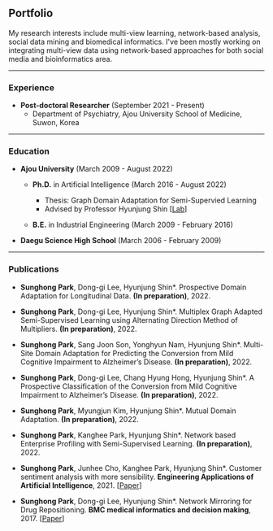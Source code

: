 ## Portfolio
My research interests include multi-view learning, network-based analysis, social data mining and biomedical informatics. 
I've been mostly working on integrating multi-view data using network-based approaches for both social media and bioinformatics area. 

---

### Experience
- <b>Post-doctoral Researcher</b> (September 2021 - Present)
  - Department of Psychiatry, Ajou University School of Medicine, Suwon, Korea

---

### Education

- <b>Ajou University</b> (March 2009 - August 2022)
  
  - <b>Ph.D.</b> in Artificial Intelligence (March 2016 - August 2022)
    - Thesis: Graph Domain Adaptation for Semi-Supervied Learning
    - Advised by Professor Hyunjung Shin [[Lab](http://alphaminers.net/)]
        
  - <b>B.E.</b> in Industrial Engineering (March 2009 - February 2016)

- <b>Daegu Science High School</b> (March 2006 - February 2009)

---

### Publications

- <b>Sunghong Park</b>, Dong-gi Lee, Hyunjung Shin*. Prospective Domain Adaptation for Longitudinal Data. <b>(In preparation)</b>, 2022.

- <b>Sunghong Park</b>, Dong-gi Lee, Hyunjung Shin*. Multiplex Graph Adapted Semi-Supervised Learning using Alternating Direction Method of Multipliers. <b>(In preparation)</b>, 2022.

- <b>Sunghong Park</b>, Sang Joon Son, Yonghyun Nam, Hyunjung Shin*. Multi-Site Domain Adaptation for Predicting the Conversion from Mild Cognitive Impairment to Alzheimer’s Disease. <b>(In preparation)</b>, 2022.

- <b>Sunghong Park</b>, Dong-gi Lee, Chang Hyung Hong, Hyunjung Shin*. A Prospective Classification of the Conversion from Mild Cognitive Impairment to Alzheimer’s Disease. <b>(In preparation)</b>, 2022.

- <b>Sunghong Park</b>, Myungjun Kim, Hyunjung Shin*. Mutual Domain Adaptation. <b>(In preparation)</b>, 2022.

- <b>Sunghong Park</b>, Kanghee Park, Hyunjung Shin*. Network based Enterprise Profiling with Semi-Supervised Learning. <b>(In preparation)</b>, 2022.

- <b>Sunghong Park</b>, Junhee Cho, Kanghee Park, Hyunjung Shin*. Customer sentiment analysis with more sensibility. <b>Engineering Applications of Artificial Intelligence</b>, 2021.  [[Paper](https://www.sciencedirect.com/science/article/pii/S0952197621002049)]

- <b>Sunghong Park</b>, Dong-gi Lee, Hyunjung Shin*. Network Mirroring for Drug Repositioning. <b>BMC medical informatics and decision making</b>, 2017. [[Paper](https://bmcmedinformdecismak.biomedcentral.com/articles/10.1186/s12911-017-0449-x)]
